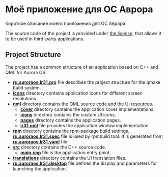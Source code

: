 # Моё приложение для ОС Аврора

Короткое описание моего приложения для ОС Аврора

The source code of the project is provided under
[the license](LICENSE.BSD-3-CLAUSE.md),
that allows it to be used in third-party applications.

## Project Structure

The project has a common structure
of an application based on C++ and QML for Aurora OS.

* **[ru.auroraos.lr31.pro](ru.auroraos.lr31.pro)** file
  describes the project structure for the qmake build system.
* **[icons](icons)** directory contains application icons for different screen resolutions.
* **[qml](qml)** directory contains the QML source code and the UI resources.
  * **[cover](qml/cover)** directory contains the application cover implementations.
  * **[icons](qml/icons)** directory contains the custom UI icons.
  * **[pages](qml/pages)** directory contains the application pages.
  * **[lr31.qml](qml/lr31.qml)** file
    provides the application window implementation.
* **[rpm](rpm)** directory contains the rpm-package build settings.
  **[ru.auroraos.lr31.spec](rpm/ru.auroraos.lr31.spec)** file is used by rpmbuild tool.
  It is generated from **[ru.auroraos.lr31.yaml](rpm/ru.auroraos.lr31.yaml)** file.
* **[src](src)** directory contains the C++ source code.
  * **[main.cpp](src/main.cpp)** file is the application entry point.
* **[translations](translations)** directory contains the UI translation files.
* **[ru.auroraos.lr31.desktop](ru.auroraos.lr31.desktop)** file
  defines the display and parameters for launching the application.